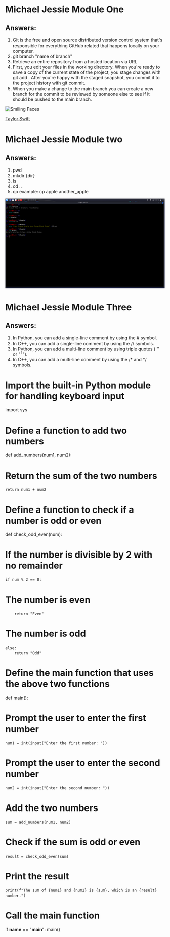 # Michael Jessie Module One

## Answers:

1. Git is the free and open source distributed version control system that's responsible for everything GitHub
related that happens locally on your computer.
2. git branch "name of branch"
3. Retrieve an entire repository from a hosted location via URL
4. First, you edit your files in the working directory. When you're ready to save a copy of the current state of the project, you stage changes with git add . After you're happy with the staged snapshot, you commit it to the project history with git commit.
5. When you make a change to the main branch you can create a new branch for the commit to be reviewed by someone else to see if it should be pushed to the main branch.


![Smiling Faces](https://images.pexels.com/photos/207983/pexels-photo-207983.jpeg?auto=compress&cs=tinysrgb&w=1260&h=750&dpr=2)


[Taylor Swift](https://www.youtube.com/watch?v=b1kbLwvqugk)





# Michael Jessie Module two

## Answers:

1.  pwd
2.  mkdir {dir}
3.  ls
4.  cd ..
5.  cp   example: cp apple another_apple




![Ubuntu Image](https://github.com/mjessie9/Pictures/blob/main/Screenshot_2023-09-29_16_20_53.png)





# Michael Jessie Module Three

## Answers:

1. In Python, you can add a single-line comment by using the # symbol.
2. In C++, you can add a single-line comment by using the // symbols.
3. In Python, you can add a multi-line comment by using triple quotes (''' or """).
4. In C++, you can add a multi-line comment by using the /* and */ symbols.




# Import the built-in Python module for handling keyboard input
import sys

# Define a function to add two numbers
def add_numbers(num1, num2):

# Return the sum of the two numbers
    return num1 + num2  

# Define a function to check if a number is odd or even
def check_odd_even(num):

# If the number is divisible by 2 with no remainder
    if num % 2 == 0:  

# The number is even   
        return "Even"  

# The number is odd        
    else:
        return "Odd"   
        
# Define the main function that uses the above two functions
def main():

 # Prompt the user to enter the first number
    num1 = int(input("Enter the first number: "))  

  # Prompt the user to enter the second number
    num2 = int(input("Enter the second number: "))  
    
# Add the two numbers
    sum = add_numbers(num1, num2) 
    
# Check if the sum is odd or even
    result = check_odd_even(sum)   
    
# Print the result
    print(f"The sum of {num1} and {num2} is {sum}, which is an {result} number.") 

# Call the main function
if __name__ == "__main__":
    main()
